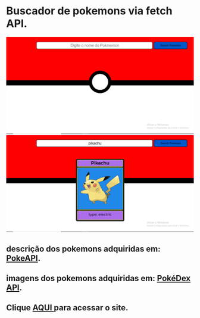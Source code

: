# Buscador de pokemons via fetch API.

<img src="./images-example/Capturar.PNG">
<img src="./images-example/Capturar1.PNG">


<h2>descrição dos pokemons adquiridas em: <a href="https://pokeapi.co/docs/v2">PokeAPI</a>.</h2>
<h2>imagens dos pokemons adquiridas em: <a href="https://pokedevs.gitbook.io/pokedex/resources/pokemon">PokéDex API</a>.</h2> 
<h2>Clique <a href="https://pokedevs.gitbook.io/pokedex/resources/pokemon">AQUI </a>para acessar o site.</h2>
